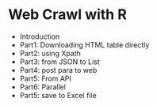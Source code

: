 Web Crawl with R
==========================

- Introduction
- Part1: Downloading HTML table directly
- Part2: using Xpath
- Part3: from JSON to List
- Part4: post para to web
- Part5: From API
- Part6: Parallel
- Part5: save to Excel file

